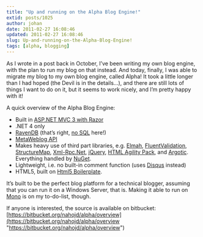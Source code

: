 ```yaml
---
title: "Up and running on the Alpha Blog Engine!"
extid: posts/1025
author: johan
date: 2011-02-27 16:08:46
updated: 2011-02-27 16:08:46
slug: Up-and-running-on-the-Alpha-Blog-Engine!
tags: [alpha, blogging]
---
```


As I wrote in a post back in October, I’ve been writing my own blog engine, with the plan to run my blog on that instead. And today, finally, I was able to migrate my blog to my own blog engine, called Alpha! It took a little longer than I had hoped (the Devil is in the details…), and there are still lots of things I want to do on it, but it seems to work nicely, and I’m pretty happy with it!

A quick overview of the Alpha Blog Engine:

* Built in [ASP.NET MVC 3 with Razor](http://www.asp.net/mvc/mvc3)
* .NET 4 only
* [RavenDB](http://ravendb.net/) (that’s right, [no SQL](http://en.wikipedia.org/wiki/NoSQL) here!)
* [MetaWeblog API](http://www.xmlrpc.com/metaWeblogApi)
* Makes heavy use of third part libraries, e.g. [Elmah](http://code.google.com/p/elmah/), [FluentValidation](http://fluentvalidation.codeplex.com/), [StructureMap](http://structuremap.net/structuremap/), [Xml-Rpc.Net](http://www.xml-rpc.net/), [jQuery](http://jquery.com/), [HTML Agility Pack](http://htmlagilitypack.codeplex.com/), and [Argotic](http://argotic.codeplex.com/). Everything handled by [NuGet](http://nuget.codeplex.com/).
* Lightweight, i.e. no built-in comment function (uses [Disqus](http://disqus.com/) instead)
* HTML5, built on [Html5 Boilerplate](http://html5boilerplate.com/).

It’s built to be the perfect blog platform for a technical blogger, assuming that you can run it on a Windows Server, that is. Making it able to run on [Mono](http://www.mono-project.com/Main_Page) is on my to-do-list, though.

If anyone is interested, the source is available on bitbucket: [https://bitbucket.org/nahojd/alpha/overview](https://bitbucket.org/nahojd/alpha/overview "https://bitbucket.org/nahojd/alpha/overview")